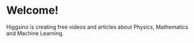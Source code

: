 # Welcome!
Higgsino is creating free videos and articles about Physics, Mathematics and Machine Learning.
